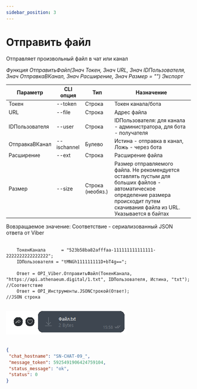 ```yaml
---
sidebar_position: 3
---
```


# Отправить файл
Отправляет произвольный файл в чат или канал


*Функция ОтправитьФайл(Знач Токен, Знач URL, Знач IDПользователя, Знач ОтправкаВКанал, Знач Расширение, Знач Размер = "") Экспорт*

  | Параметр | CLI опция | Тип | Назначение |
  |-|-|-|-|
  | Токен | --token | Строка | Токен канала/бота |
  | URL | --file | Строка | Адрес файла |
  | IDПользователя | --user | Строка | IDПользователя: для канала - администратора, для бота - получателя |
  | ОтправкаВКанал | --ischannel | Булево | Истина - отправка в канал, Ложь - через бота |
  | Расширение | --ext | Строка | Расширение файла |
  | Размер | --size | Строка (необяз.) | Размер отправляемого файла. Не рекомендуется оставлять пустым для больших файлов - автоматическое определение размера происходит путем скачивания файла из URL. Указывается в байтах |  
  
  Вовзращаемое значение: Соответствие - сериализованный JSON ответа от Viber

```bsl title="Пример кода"
	
	ТокенКанала      = "523b58ba82afffaa-111111111111111-2222222222222222";
	IDПользователя = "tMNGh111111111D+bT4g==";
	
	Ответ = OPI_Viber.ОтправитьФайл(ТокенКанала, "https://api.athenaeum.digital/1.txt", IDПользователя, Истина, "txt"); //Соответствие
	Ответ = OPI_Инструменты.JSONСтрокой(Ответ);                                                                         //JSON строка
	
```
![Результат](img/3.png)

```json title="Результат"

{
 "chat_hostname": "SN-CHAT-09_",
 "message_token": 5925491906424759104,
 "status_message": "ok",
 "status": 0
}

```
